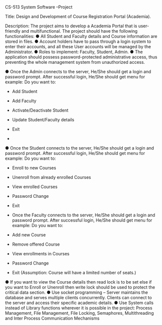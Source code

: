 CS-513 System Software –Project

Title: Design and Development of Course Registration Portal (Academia).

Description: The project aims to develop a Academia Portal that is user-friendly and
multifunctional.
The project should have the following functionalities:
● All Student and Faculty details and Course information are stored in files.
● Account holders have to pass through a login system to enter their accounts, and
all these User accounts will be managed by the Administrator.
● Roles to implement: Faculty, Student, Admin.
● The application should possess password-protected administrative access, thus
preventing the whole management system from unauthorized access.


● Once the Admin connects to the server, He/She should get a login and
password prompt.
After successful login, He/She should get menu for example:
Do you want to:
- Add Student
- Add Faculty
- Activate/Deactivate Student
- Update Student/Faculty details
- Exit

- 
● Once the Student connects to the server, He/She should get a login and
password prompt.
After successful login, He/She should get menu for example:
Do you want to:
- Enroll to new Courses
- Unenroll from already enrolled Courses
- View enrolled Courses
- Password Change
- Exit

- Once the Faculty connects to the server, He/She should get a login and
password prompt.
After successful login, He/She should get menu for example:
Do you want to:
- Add new Course
- Remove offered Course
- View enrollments in Courses
- Password Change
- Exit
(Assumption: Course will have a limited number of seats.)


● If you want to view the Course details then read lock is to be set else if you want
to Enroll or Unenroll then write lock should be used to protect the critical data
section.
● Use socket programming – Server maintains the database and serves multiple
clients concurrently. Clients can connect to the server and access their specific
academic details.
● Use System calls instead of Library functions wherever it is possible in the
project: Process Management, File Management, File Locking, Semaphores,
Multithreading and Inter Process Communication Mechanisms
